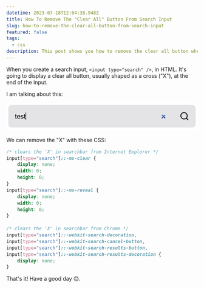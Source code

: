 ```yaml
---
datetime: 2023-07-18T12:04:38.948Z
title: How To Remove The "Clear All" Button From Search Input
slug: how-to-remove-the-clear-all-button-from-search-input
featured: false
tags:
  - css
description: This post shows you how to remove the clear all button when you set input type to search in HTML.
---
```


When you create a search input, `<input type="search" />`, in HTML. It's going to display a clear all button, usually shaped as a cross ("X"), at the end of the input.

I am talking about this:

![example](./assets/searchbar.png)

We can remove the "X" with these CSS:

```css
/* clears the 'X' in searchbar from Internet Explorer */
input[type="search"]::-ms-clear {
	display: none;
	width: 0;
	height: 0;
}
input[type="search"]::-ms-reveal {
	display: none;
	width: 0;
	height: 0;
}

/* clears the 'X' in searchbar from Chrome */
input[type="search"]::-webkit-search-decoration,
input[type="search"]::-webkit-search-cancel-button,
input[type="search"]::-webkit-search-results-button,
input[type="search"]::-webkit-search-results-decoration {
	display: none;
}
```

That's it! Have a good day 😊.
